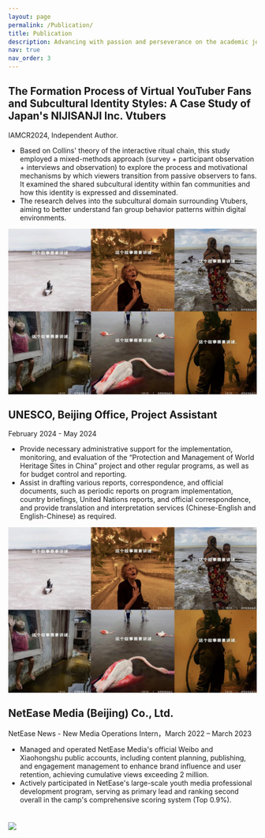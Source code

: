 ```yaml
---
layout: page
permalink: /Publication/
title: Publication
description: Advancing with passion and perseverance on the academic journey!
nav: true
nav_order: 3
---
```


## The Formation Process of Virtual YouTuber Fans and Subcultural Identity Styles: A Case Study of Japan's NIJISANJI Inc. Vtubers

IAMCR2024, Independent Author.

- Based on Collins' theory of the interactive ritual chain, this study employed a mixed-methods approach (survey + participant observation + interviews and observation) to explore the process and motivational mechanisms by which viewers transition from passive observers to fans. It examined the shared subcultural identity within fan communities and how this identity is expressed and disseminated.
- The research delves into the subcultural domain surrounding Vtubers, aiming to better understand fan group behavior patterns within digital environments.

<img src="/assets/img/11.png" align = "middle" width = "800px">


## UNESCO, Beijing Office, Project Assistant

February 2024 - May 2024

-  Provide necessary administrative support for the implementation, monitoring, and evaluation of the “Protection and Management of World Heritage Sites in China” project and other regular programs, as well as for budget control and reporting.
- Assist in drafting various reports, correspondence, and official documents, such as periodic reports on program implementation, country briefings, United Nations reports, and official correspondence, and provide translation and interpretation services (Chinese-English and English-Chinese) as required.

<img src="/assets/img/11.png" align = "middle" width = "800px">


## NetEase Media (Beijing) Co., Ltd.

NetEase News - New Media Operations Intern，March 2022 – March 2023

- Managed and operated NetEase Media's official Weibo and Xiaohongshu public accounts, including content planning, publishing, and engagement management to enhance brand influence and user retention, achieving cumulative views exceeding 2 million.
- Actively participated in NetEase's large-scale youth media professional development program, serving as primary lead and ranking second overall in the camp's comprehensive scoring system (Top 0.9%).


<br>
<a href="https://github.com/SocratesClub/SocratesClub.github.io/edit/master/_pages/teaching.md">
  <img src="https://user-images.githubusercontent.com/543384/192227995-fdb3a693-2f68-4dc4-b9bd-06053066322f.png" width = "800" align="middle" />
</a>
<br>

